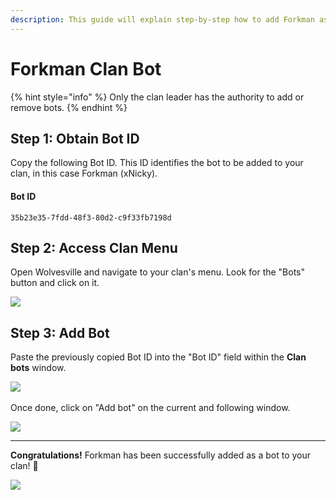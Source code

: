 ```yaml
---
description: This guide will explain step-by-step how to add Forkman as bot to your clan.
---
```


# Forkman Clan Bot

{% hint style="info" %}
Only the clan leader has the authority to add or remove bots.
{% endhint %}

## **Step 1:** Obtain Bot ID

Copy the following Bot ID. This ID identifies the bot to be added to your clan, in this case Forkman (xNicky).

#### Bot ID
```
35b23e35-7fdd-48f3-80d2-c9f33fb7198d
```

## **Step 2:** Access Clan Menu

Open Wolvesville and navigate to your clan's menu. Look for the "Bots" button and click on it.

![](https://github.com/xNickyDev/Forkman/assets/111157596/588b1478-d852-4606-994a-897aa220f0ab)

## **Step 3:** Add Bot

Paste the previously copied Bot ID into the "Bot ID" field within the **Clan bots** window.

![](https://github.com/xNickyDev/Forkman/assets/111157596/1eebcdcb-182e-4a53-9d57-fd18a3ac7ff7)\
\
Once done, click on "Add bot" on the current and following window.

![](https://github.com/xNickyDev/Forkman/assets/111157596/6b2d7d05-4a65-4bf0-896a-39a5fa9a3848)

---

**Congratulations!** Forkman has been successfully added as a bot to your clan! 🥳

![](https://github.com/xNickyDev/Forkman/assets/111157596/14f2636f-d937-4e41-bd31-b0b3063aa4f6)
